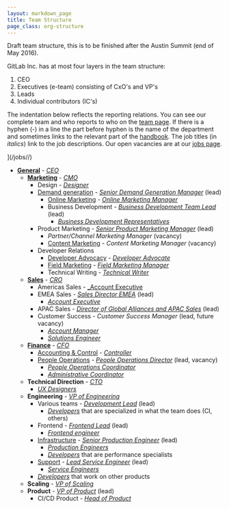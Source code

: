 ```yaml
---
layout: markdown_page
title: Team Structure
page_class: org-structure
---
```


Draft team structure, this is to be finished after the Austin Summit (end of May 2016).

GitLab Inc. has at most four layers in the team structure:

1. CEO
1. Executives (e-team) consisting of CxO's and VP's
1. Leads
1. Individual contributors (IC's)

The indentation below reflects the reporting relations.
You can see our complete team and who reports to who on the [team page](https://about.gitlab.com/team/).
If there is a hyphen (-) in a line the part before hyphen is the name of the department and sometimes links to the relevant part of the [handbook](https://about.gitlab.com/handbook/).
The job titles (in _italics_) link to the job descriptions.
Our open vacancies are at our [jobs page](https://about.gitlab.com/jobs/).

](/jobs//)

- [**General**](/handbook/) - [_CEO_](/jobs/chief-executive-officer/)
  - [**Marketing**](/handbook/marketing/) - [_CMO_](/jobs/chief-marketing-officer/)
    - Design - [_Designer_](/jobs/designer/)
    - [Demand generation](/handbook/marketing/demand-generation) - [_Senior Demand Generation Manager_](/jobs/demand-generation-manager/) (lead)
      - [Online Marketing](/handbook/marketing/online-marketing) - [_Online Marketing Manager_](/jobs/online-marketing-manager/)
      - Business Development - [_Business Development Team Lead_](/jobs/business-development-team-lead/) (lead)
         - [_Business Development Representatives_](/jobs/business-development-representative/)
    - Product Marketing - [_Senior Product Marketing Manager_](/jobs/product-marketing-manager/) (lead)
      - _Partner/Channel Marketing Manager_ (vacancy)
      - [Content Marketing](/handbook/marketing/developer-relations/content-marketing/) - _Content Marketing Manager_ (vacancy)
    - Developer Relations
      - [Developer Advocacy](/handbook/marketing/developer-relations/developer-advocacy/) - [_Developer Advocate_](/jobs/developer-advocate/)
      - [Field Marketing](/handbook/marketing/developer-relations/field-marketing/) - [_Field Marketing Manager_](/jobs/field-marketing-manager/)
      - Technical Writing - [_Technical Writer_](/jobs/technical-writer/)
  - [**Sales**](/handbook/sales-process/) - [_CRO_](/jobs/chief-revenue-officer/)
    - Americas Sales - [_Account Executive](/jobs/account-executive/)
    - EMEA Sales - [_Sales Director EMEA_](/jobs/sales-director/) (lead)
      - [_Account Executive_](/jobs/account-executive/)
    - APAC Sales - [_Director of Global Alliances and APAC Sales_](/jobs/sales-director/) (lead)
    - Customer Success - _Customer Success Manager_ (lead, future vacancy)
      - [_Account Manager_](/jobs/account-manager/)
      - [_Solutions Engineer_](/jobs/solutions-engineer/)
  - [**Finance**](/handbook/accounting/) - [_CFO_](/jobs/chief-financial-officer/)
    - [Accounting & Control](/handbook/accounting/) - [_Controller_](/jobs/controller/)
    - [People Operations](/handbook/people-operations/) - [_People Operations Director_](/jobs/people-ops-director/) (lead, vacancy)
      - [_People Operations Coordinator_](/jobs/people-ops-coordinator/)
      - [_Administrative Coordinator_](/jobs/adminstrative-coordinator/)
  - **Technical Direction** - [_CTO_](/jobs/chief-technology-officer/)
    - [_UX Designers_](/jobs/ux-designer/)
  - **Engineering** - [_VP of Engineering_](/jobs/vp-of-engineering/)
    - Various teams - [_Development Lead_](/jobs/development-lead/) (lead)
      - [_Developers_](/jobs/developer/) that are specialized in what the team does (CI, others)
    - Frontend - [_Frontend Lead_](/jobs/frontend-lead/) (lead)
      - [_Frontend engineer_](/jobs/frontend-engineer/)
    - [Infrastructure](/handbook/operations/) - [_Senior Production Engineer_](/jobs/production-engineer/) (lead)
      - [_Production Engineers_](/jobs/production-engineer/)
      - [_Developers_](/jobs/developer/) that are performance specialists
    - [Support](/handbook/support/) - [_Lead Service Engineer_](/jobs/service-engineer/) (lead)
      - [_Service Engineers_](/jobs/service-engineer/)
    - [_Developers_](/jobs/developer/) that work on other products
  - **Scaling** - [_VP of Scaling_](/jobs/vp-of-scaling/)
  - **Product** - [_VP of Product_](/jobs/vice-president-of-product/) (lead)
    - CI/CD Product - [_Head of Product_](/jobs/head-of-product/)
